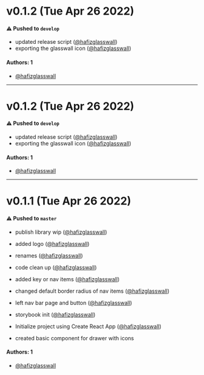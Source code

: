 # v0.1.2 (Tue Apr 26 2022)

#### ⚠️ Pushed to `develop`

- updated release script ([@hafizglasswall](https://github.com/hafizglasswall))
- exporting the glasswall icon ([@hafizglasswall](https://github.com/hafizglasswall))

#### Authors: 1

- [@hafizglasswall](https://github.com/hafizglasswall)

---

# v0.1.2 (Tue Apr 26 2022)

#### ⚠️ Pushed to `develop`

- updated release script ([@hafizglasswall](https://github.com/hafizglasswall))
- exporting the glasswall icon ([@hafizglasswall](https://github.com/hafizglasswall))

#### Authors: 1

- [@hafizglasswall](https://github.com/hafizglasswall)

---

# v0.1.1 (Tue Apr 26 2022)

#### ⚠️ Pushed to `master`

- publish library wip ([@hafizglasswall](https://github.com/hafizglasswall))
- added logo ([@hafizglasswall](https://github.com/hafizglasswall))
- renames ([@hafizglasswall](https://github.com/hafizglasswall))
- code clean up ([@hafizglasswall](https://github.com/hafizglasswall))
- added key or nav items ([@hafizglasswall](https://github.com/hafizglasswall))
- changed default border radius of nav items ([@hafizglasswall](https://github.com/hafizglasswall))
- left nav bar page and button ([@hafizglasswall](https://github.com/hafizglasswall))
- storybook init ([@hafizglasswall](https://github.com/hafizglasswall))
- Initialize project using Create React App ([@hafizglasswall](https://github.com/hafizglasswall))

- created basic component for drawer with icons

#### Authors: 1

- [@hafizglasswall](https://github.com/hafizglasswall)
